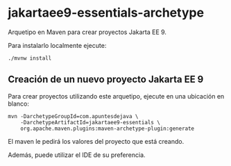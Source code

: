 # jakartaee9-essentials-archetype

Arquetipo en Maven para crear proyectos Jakarta EE 9.

Para instalarlo localmente ejecute:

```
./mvnw install
```

## Creación de un nuevo proyecto Jakarta EE 9

Para crear proyectos utilizando este arquetipo, ejecute en una ubicación en blanco:

```
mvn -DarchetypeGroupId=com.apuntesdejava \
    -DarchetypeArtifactId=jakartaee9-essentials \
    org.apache.maven.plugins:maven-archetype-plugin:generate
```

El maven le pedirá los valores del proyecto que está creando.

Además, puede utilizar el IDE de su preferencia.